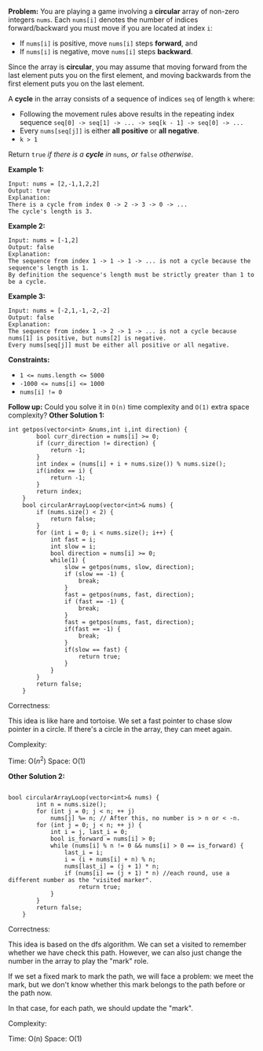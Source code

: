 **Problem:**
You are playing a game involving a **circular** array of non-zero integers `nums`. Each `nums[i]` denotes the number of indices forward/backward you must move if you are located at index `i`:

- If `nums[i]` is positive, move `nums[i]` steps **forward**, and
- If `nums[i]` is negative, move `nums[i]` steps **backward**.

Since the array is **circular**, you may assume that moving forward from the last element puts you on the first element, and moving backwards from the first element puts you on the last element.

A **cycle** in the array consists of a sequence of indices `seq` of length `k` where:

- Following the movement rules above results in the repeating index sequence `seq[0] -> seq[1] -> ... -> seq[k - 1] -> seq[0] -> ...`
- Every `nums[seq[j]]` is either **all positive** or **all negative**.
- `k > 1`

Return `true` *if there is a **cycle** in* `nums`*, or* `false` *otherwise*.

 

**Example 1:**

```
Input: nums = [2,-1,1,2,2]
Output: true
Explanation:
There is a cycle from index 0 -> 2 -> 3 -> 0 -> ...
The cycle's length is 3.
```

**Example 2:**

```
Input: nums = [-1,2]
Output: false
Explanation:
The sequence from index 1 -> 1 -> 1 -> ... is not a cycle because the sequence's length is 1.
By definition the sequence's length must be strictly greater than 1 to be a cycle.
```

**Example 3:**

```
Input: nums = [-2,1,-1,-2,-2]
Output: false
Explanation:
The sequence from index 1 -> 2 -> 1 -> ... is not a cycle because nums[1] is positive, but nums[2] is negative.
Every nums[seq[j]] must be either all positive or all negative.
```

 

**Constraints:**

- `1 <= nums.length <= 5000`
- `-1000 <= nums[i] <= 1000`
- `nums[i] != 0`

 

**Follow up:** Could you solve it in `O(n)` time complexity and `O(1)` extra space complexity?
**Other Solution 1:**
```
int getpos(vector<int> &nums,int i,int direction) {
        bool curr_direction = nums[i] >= 0;
        if (curr_direction != direction) {
            return -1;
        }
        int index = (nums[i] + i + nums.size()) % nums.size();
        if(index == i) {
            return -1;
        }
        return index;
    }
    bool circularArrayLoop(vector<int>& nums) {
        if (nums.size() < 2) {
            return false;
        }
        for (int i = 0; i < nums.size(); i++) {
            int fast = i;
            int slow = i;
            bool direction = nums[i] >= 0;
            while(1) {
                slow = getpos(nums, slow, direction);
                if (slow == -1) {
                    break;
                }
                fast = getpos(nums, fast, direction);
                if (fast == -1) {
                    break;
                }
                fast = getpos(nums, fast, direction);
                if(fast == -1) {
                    break;
                }
                if(slow == fast) {
                    return true;
                }
            }
        }
        return false;
    }
```
Correctness:

This idea is like hare and tortoise. We set a fast pointer to chase slow pointer in a circle. If there's a circle in the array, they can meet again.

Complexity:

Time: O($n^2$)
Space: O(1)

**Other Solution 2:**
```

bool circularArrayLoop(vector<int>& nums) {
        int n = nums.size();
        for (int j = 0; j < n; ++ j) 
            nums[j] %= n; // After this, no number is > n or < -n.
        for (int j = 0; j < n; ++ j) {
            int i = j, last_i = 0;
            bool is_forward = nums[i] > 0;
            while (nums[i] % n != 0 && nums[i] > 0 == is_forward) {
                last_i = i;
                i = (i + nums[i] + n) % n;
                nums[last_i] = (j + 1) * n;
                if (nums[i] == (j + 1) * n) //each round, use a different number as the "visited marker".
                    return true;
            }
        }
        return false;
    }
```
Correctness:

This idea is based on the dfs algorithm. We can set a visited to remember whether we have check this path. However, we can also just change the number in the array to play the "mark" role. 

If we set a fixed mark to mark the path, we will face a problem: we meet the mark, but we don't know whether this mark belongs to the path before or the path now.

In that case, for each path, we should update the "mark".

Complexity:

Time: O(n)
Space: O(1)